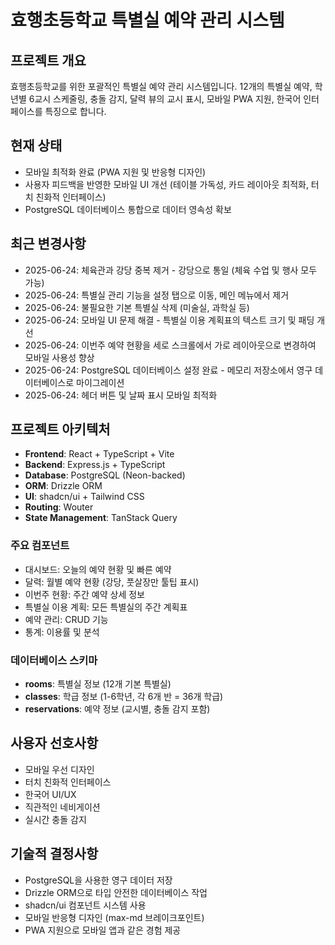 # 효행초등학교 특별실 예약 관리 시스템

## 프로젝트 개요
효행초등학교를 위한 포괄적인 특별실 예약 관리 시스템입니다. 12개의 특별실 예약, 학년별 6교시 스케줄링, 충돌 감지, 달력 뷰의 교시 표시, 모바일 PWA 지원, 한국어 인터페이스를 특징으로 합니다.

## 현재 상태
- 모바일 최적화 완료 (PWA 지원 및 반응형 디자인)
- 사용자 피드백을 반영한 모바일 UI 개선 (테이블 가독성, 카드 레이아웃 최적화, 터치 친화적 인터페이스)
- PostgreSQL 데이터베이스 통합으로 데이터 영속성 확보

## 최근 변경사항
- 2025-06-24: 체육관과 강당 중복 제거 - 강당으로 통일 (체육 수업 및 행사 모두 가능)
- 2025-06-24: 특별실 관리 기능을 설정 탭으로 이동, 메인 메뉴에서 제거
- 2025-06-24: 불필요한 기본 특별실 삭제 (미술실, 과학실 등)
- 2025-06-24: 모바일 UI 문제 해결 - 특별실 이용 계획표의 텍스트 크기 및 패딩 개선
- 2025-06-24: 이번주 예약 현황을 세로 스크롤에서 가로 레이아웃으로 변경하여 모바일 사용성 향상
- 2025-06-24: PostgreSQL 데이터베이스 설정 완료 - 메모리 저장소에서 영구 데이터베이스로 마이그레이션
- 2025-06-24: 헤더 버튼 및 날짜 표시 모바일 최적화

## 프로젝트 아키텍처
- **Frontend**: React + TypeScript + Vite
- **Backend**: Express.js + TypeScript
- **Database**: PostgreSQL (Neon-backed)
- **ORM**: Drizzle ORM
- **UI**: shadcn/ui + Tailwind CSS
- **Routing**: Wouter
- **State Management**: TanStack Query

### 주요 컴포넌트
- 대시보드: 오늘의 예약 현황 및 빠른 예약
- 달력: 월별 예약 현황 (강당, 풋살장만 툴팁 표시)
- 이번주 현황: 주간 예약 상세 정보
- 특별실 이용 계획: 모든 특별실의 주간 계획표
- 예약 관리: CRUD 기능
- 통계: 이용률 및 분석

### 데이터베이스 스키마
- **rooms**: 특별실 정보 (12개 기본 특별실)
- **classes**: 학급 정보 (1-6학년, 각 6개 반 = 36개 학급)
- **reservations**: 예약 정보 (교시별, 충돌 감지 포함)

## 사용자 선호사항
- 모바일 우선 디자인
- 터치 친화적 인터페이스
- 한국어 UI/UX
- 직관적인 네비게이션
- 실시간 충돌 감지

## 기술적 결정사항
- PostgreSQL을 사용한 영구 데이터 저장
- Drizzle ORM으로 타입 안전한 데이터베이스 작업
- shadcn/ui 컴포넌트 시스템 사용
- 모바일 반응형 디자인 (max-md 브레이크포인트)
- PWA 지원으로 모바일 앱과 같은 경험 제공